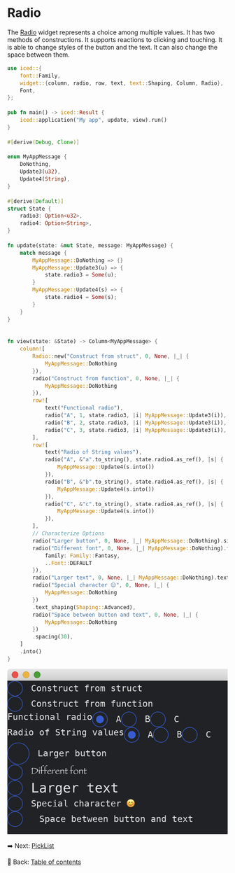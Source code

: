 # Radio

The [Radio](https://docs.rs/iced/0.12.1/iced/widget/radio/struct.Radio.html) widget represents a choice among multiple values.
It has two methods of constructions.
It supports reactions to clicking and touching.
It is able to change styles of the button and the text.
It can also change the space between them.

```rust
use iced::{
    font::Family,
    widget::{column, radio, row, text, text::Shaping, Column, Radio},
    Font,
};

pub fn main() -> iced::Result {
    iced::application("My app", update, view).run()
}

#[derive(Debug, Clone)]

enum MyAppMessage {
    DoNothing,
    Update3(u32),
    Update4(String),
}

#[derive(Default)]
struct State {
    radio3: Option<u32>,
    radio4: Option<String>,
}

fn update(state: &mut State, message: MyAppMessage) {
    match message {
        MyAppMessage::DoNothing => {}
        MyAppMessage::Update3(u) => {
            state.radio3 = Some(u);
        }
        MyAppMessage::Update4(s) => {
            state.radio4 = Some(s);
        }
    }
}
  

fn view(state: &State) -> Column<MyAppMessage> {
    column![
        Radio::new("Construct from struct", 0, None, |_| {
            MyAppMessage::DoNothing
        }),
        radio("Construct from function", 0, None, |_| {
            MyAppMessage::DoNothing
        }),
        row![
            text("Functional radio"),
            radio("A", 1, state.radio3, |i| MyAppMessage::Update3(i)),
            radio("B", 2, state.radio3, |i| MyAppMessage::Update3(i)),
            radio("C", 3, state.radio3, |i| MyAppMessage::Update3(i)),
        ],
        row![
            text("Radio of String values"),
            radio("A", &"a".to_string(), state.radio4.as_ref(), |s| {
                MyAppMessage::Update4(s.into())
            }),
            radio("B", &"b".to_string(), state.radio4.as_ref(), |s| {
                MyAppMessage::Update4(s.into())
            }),
            radio("C", &"c".to_string(), state.radio4.as_ref(), |s| {
                MyAppMessage::Update4(s.into())
            }),
        ],
        // Characterize Options
        radio("Larger button", 0, None, |_| MyAppMessage::DoNothing).size(40),
        radio("Different font", 0, None, |_| MyAppMessage::DoNothing).font(Font {
            family: Family::Fantasy,
            ..Font::DEFAULT
        }),
        radio("Larger text", 0, None, |_| MyAppMessage::DoNothing).text_size(24),
        radio("Special character 😊", 0, None, |_| {
            MyAppMessage::DoNothing
        })
        .text_shaping(Shaping::Advanced),
        radio("Space between button and text", 0, None, |_| {
            MyAppMessage::DoNothing
        })
        .spacing(30),
    ]
    .into()
}
```

![Radio](./pic/radio.png)

:arrow_right:  Next: [PickList](./picklist.md)

:blue_book: Back: [Table of contents](./../README.md)
